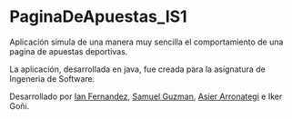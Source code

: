 # PaginaDeApuestas_IS1

Aplicación simula de una manera muy sencilla el comportamiento de una pagina de apuestas deportivas.

La aplicación, desarrollada en java, fue creada para la asignatura de Ingeneria de Software.

Desarrollado por [Ian Fernandez](https://github.com/Ianfhca), [Samuel Guzman](https://github.com/samuelguzmanajala), [Asier Arronategi](https://github.com/Kustonm) e Iker Goñi. 
